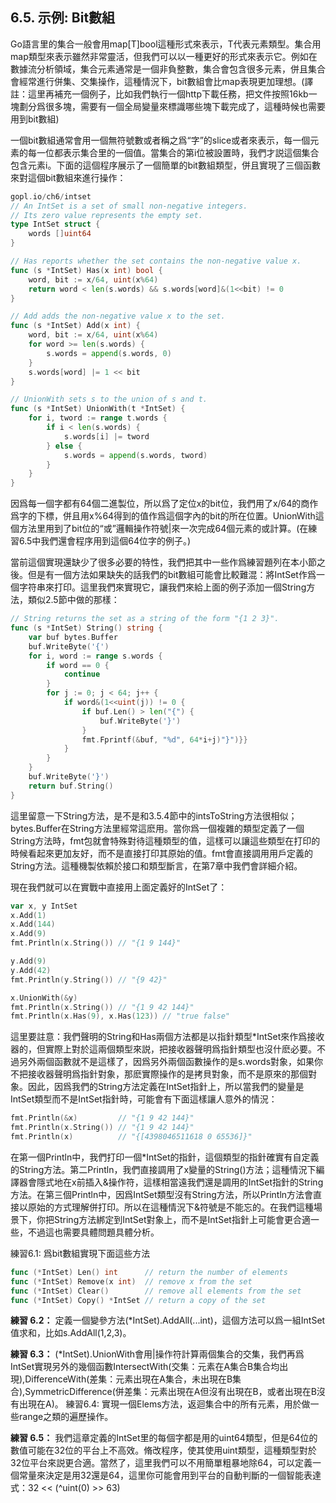 ## 6.5. 示例: Bit數組

Go語言里的集合一般會用map[T]bool這種形式來表示，T代表元素類型。集合用map類型來表示雖然非常靈活，但我們可以以一種更好的形式來表示它。例如在數據流分析領域，集合元素通常是一個非負整數，集合會包含很多元素，併且集合會經常進行併集、交集操作，這種情況下，bit數組會比map表現更加理想。(譯註：這里再補充一個例子，比如我們執行一個http下載任務，把文件按照16kb一塊劃分爲很多塊，需要有一個全局變量來標識哪些塊下載完成了，這種時候也需要用到bit數組)

一個bit數組通常會用一個無符號數或者稱之爲“字”的slice或者來表示，每一個元素的每一位都表示集合里的一個值。當集合的第i位被設置時，我們才説這個集合包含元素i。下面的這個程序展示了一個簡單的bit數組類型，併且實現了三個函數來對這個bit數組來進行操作：

```go
gopl.io/ch6/intset
// An IntSet is a set of small non-negative integers.
// Its zero value represents the empty set.
type IntSet struct {
    words []uint64
}

// Has reports whether the set contains the non-negative value x.
func (s *IntSet) Has(x int) bool {
    word, bit := x/64, uint(x%64)
    return word < len(s.words) && s.words[word]&(1<<bit) != 0
}

// Add adds the non-negative value x to the set.
func (s *IntSet) Add(x int) {
    word, bit := x/64, uint(x%64)
    for word >= len(s.words) {
        s.words = append(s.words, 0)
    }
    s.words[word] |= 1 << bit
}

// UnionWith sets s to the union of s and t.
func (s *IntSet) UnionWith(t *IntSet) {
    for i, tword := range t.words {
        if i < len(s.words) {
            s.words[i] |= tword
        } else {
            s.words = append(s.words, tword)
        }
    }
}

```
因爲每一個字都有64個二進製位，所以爲了定位x的bit位，我們用了x/64的商作爲字的下標，併且用x%64得到的值作爲這個字內的bit的所在位置。UnionWith這個方法里用到了bit位的“或”邏輯操作符號|來一次完成64個元素的或計算。(在練習6.5中我們還會程序用到這個64位字的例子。)

當前這個實現還缺少了很多必要的特性，我們把其中一些作爲練習題列在本小節之後。但是有一個方法如果缺失的話我們的bit數組可能會比較難混：將IntSet作爲一個字符串來打印。這里我們來實現它，讓我們來給上面的例子添加一個String方法，類似2.5節中做的那樣：

```go
// String returns the set as a string of the form "{1 2 3}".
func (s *IntSet) String() string {
    var buf bytes.Buffer
    buf.WriteByte('{')
    for i, word := range s.words {
        if word == 0 {
            continue
        }
        for j := 0; j < 64; j++ {
            if word&(1<<uint(j)) != 0 {
                if buf.Len() > len("{") {
                    buf.WriteByte('}')
                }
                fmt.Fprintf(&buf, "%d", 64*i+j)"}")}}
            }
        }
    }
    buf.WriteByte('}')
    return buf.String()
}
```

這里留意一下String方法，是不是和3.5.4節中的intsToString方法很相似；bytes.Buffer在String方法里經常這麽用。當你爲一個複雜的類型定義了一個String方法時，fmt包就會特殊對待這種類型的值，這樣可以讓這些類型在打印的時候看起來更加友好，而不是直接打印其原始的值。fmt會直接調用用戶定義的String方法。這種機製依賴於接口和類型斷言，在第7章中我們會詳細介紹。

現在我們就可以在實戰中直接用上面定義好的IntSet了：

```go
var x, y IntSet
x.Add(1)
x.Add(144)
x.Add(9)
fmt.Println(x.String()) // "{1 9 144}"

y.Add(9)
y.Add(42)
fmt.Println(y.String()) // "{9 42}"

x.UnionWith(&y)
fmt.Println(x.String()) // "{1 9 42 144}"
fmt.Println(x.Has(9), x.Has(123)) // "true false"
```

這里要註意：我們聲明的String和Has兩個方法都是以指針類型*IntSet來作爲接收器的，但實際上對於這兩個類型來説，把接收器聲明爲指針類型也沒什麽必要。不過另外兩個函數就不是這樣了，因爲另外兩個函數操作的是s.words對象，如果你不把接收器聲明爲指針對象，那麽實際操作的是拷貝對象，而不是原來的那個對象。因此，因爲我們的String方法定義在IntSet指針上，所以當我們的變量是IntSet類型而不是IntSet指針時，可能會有下面這樣讓人意外的情況：

```go
fmt.Println(&x)         // "{1 9 42 144}"
fmt.Println(x.String()) // "{1 9 42 144}"
fmt.Println(x)          // "{[4398046511618 0 65536]}"
```

在第一個Println中，我們打印一個*IntSet的指針，這個類型的指針確實有自定義的String方法。第二Println，我們直接調用了x變量的String()方法；這種情況下編譯器會隱式地在x前插入&操作符，這樣相當遠我們還是調用的IntSet指針的String方法。在第三個Println中，因爲IntSet類型沒有String方法，所以Println方法會直接以原始的方式理解併打印。所以在這種情況下&符號是不能忘的。在我們這種場景下，你把String方法綁定到IntSet對象上，而不是IntSet指針上可能會更合適一些，不過這也需要具體問題具體分析。

練習6.1: 爲bit數組實現下面這些方法

```go
func (*IntSet) Len() int      // return the number of elements
func (*IntSet) Remove(x int)  // remove x from the set
func (*IntSet) Clear()        // remove all elements from the set
func (*IntSet) Copy() *IntSet // return a copy of the set
```

**練習 6.2：** 定義一個變參方法(*IntSet).AddAll(...int)，這個方法可以爲一組IntSet值求和，比如s.AddAll(1,2,3)。

**練習 6.3：** (*IntSet).UnionWith會用|操作符計算兩個集合的交集，我們再爲IntSet實現另外的幾個函數IntersectWith(交集：元素在A集合B集合均出現),DifferenceWith(差集：元素出現在A集合，未出現在B集合),SymmetricDifference(併差集：元素出現在A但沒有出現在B，或者出現在B沒有出現在A)。
練習6.4: 實現一個Elems方法，返迴集合中的所有元素，用於做一些range之類的遍歷操作。

**練習 6.5：** 我們這章定義的IntSet里的每個字都是用的uint64類型，但是64位的數值可能在32位的平台上不高效。脩改程序，使其使用uint類型，這種類型對於32位平台來説更合適。當然了，這里我們可以不用簡單粗暴地除64，可以定義一個常量來決定是用32還是64，這里你可能會用到平台的自動判斷的一個智能表達式：32 << (^uint(0) >> 63)
